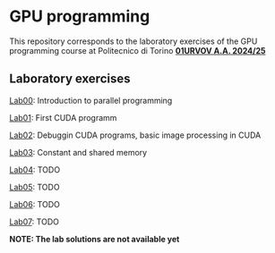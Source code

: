 # GPU programming

This repository corresponds to the laboratory exercises of the GPU programming course at Politecnico di Torino **[01URVOV A.A. 2024/25](https://didattica.polito.it/pls/portal30/gap.pkg_guide.viewGap?p_cod_ins=01URVOV&p_a_acc=2025&p_header=S&p_lang=IT&multi=N)**

## Laboratory exercises

[Lab00](Lab00/README.md): Introduction to parallel programming

[Lab01](Lab01/README.md): First CUDA programm

[Lab02](Lab02/README.md): Debuggin CUDA programs, basic image processing in CUDA

[Lab03](Lab03/README.md): Constant and shared memory

[Lab04](Lab04/README.md): TODO

[Lab05](Lab05/README.md): TODO

[Lab06](Lab06/README.md): TODO

[Lab07](Lab07/README.md): TODO

**NOTE: The lab solutions are not available yet** 